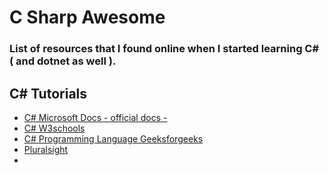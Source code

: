 # C Sharp Awesome
### List of resources that I found online when I started learning C# ( and dotnet as well ).

## C# Tutorials
   - [C# Microsoft Docs - official docs - ](https://docs.microsoft.com/en-us/dotnet/csharp)
   - [C# W3schools](https://www.w3schools.com/cs/index.php)
   - [C# Programming Language Geeksforgeeks](https://www.geeksforgeeks.org/csharp-programming-language)
   - [Pluralsight](https://www.pluralsight.com/courses/csharp-fundamentals-dev)
   - []()
